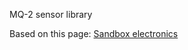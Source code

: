 MQ-2 sensor library


Based on this page: <a href="http://sandboxelectronics.com/?p=165" target="_blank">Sandbox electronics</a>
